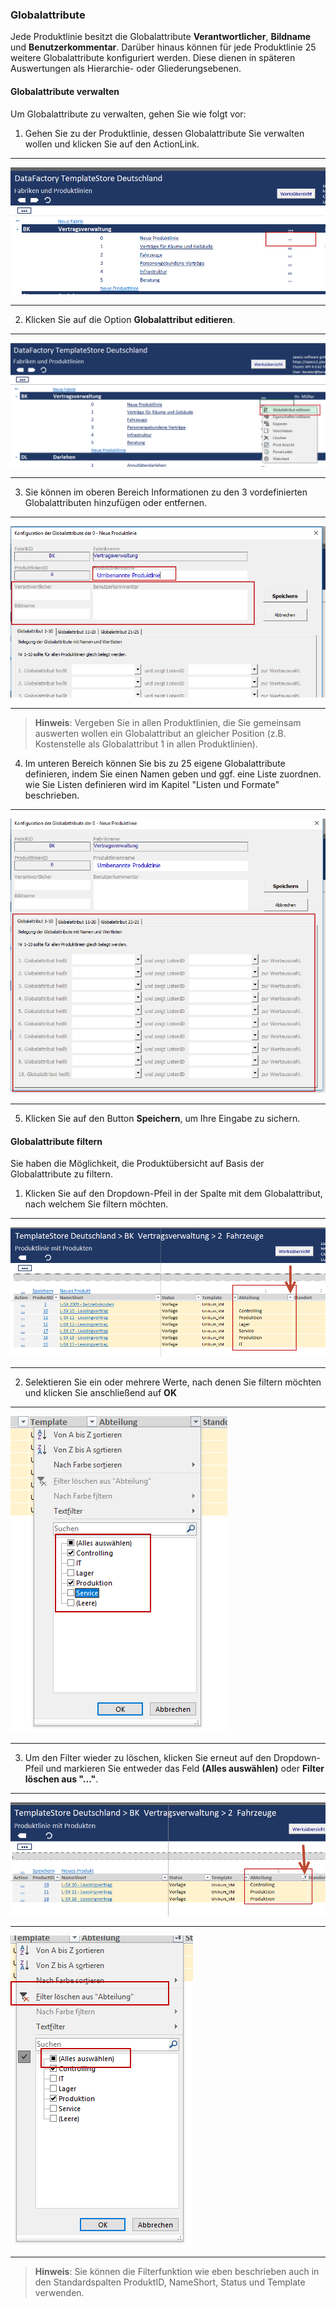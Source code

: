 ### Globalattribute  

Jede Produktlinie besitzt die Globalattribute **Verantwortlicher**, **Bildname** und **Benutzerkommentar**. Darüber hinaus können für jede Produktlinie 25 weitere Globalattribute konfiguriert werden. Diese dienen in späteren Auswertungen als Hierarchie- oder Gliederungsebenen.  

#### Globalattribute verwalten

Um Globalattribute zu verwalten, gehen Sie wie folgt vor:  

1) Gehen Sie zu der Produktlinie, dessen Globalattribute Sie verwalten wollen und klicken Sie auf den ActionLink.  

---
![](/Pictures/Excel-Client/Produktlinie/Globalattribute/globalattribute_1.png) 

---

2) Klicken Sie auf die Option **Globalattribut editieren**.  

---
![](/Pictures/Excel-Client/Produktlinie/Globalattribute/globalattribute_2.png)

---

3) Sie können im oberen Bereich Informationen zu den 3 vordefinierten Globalattributen hinzufügen oder entfernen.  

---
![](/Pictures/Excel-Client/Produktlinie/Globalattribute/globalattribute_3.png)   

---

> **Hinweis**: Vergeben Sie in allen Produktlinien, die Sie gemeinsam auswerten wollen ein Globalattribut an gleicher Position (z.B. Kostenstelle als Globalattribut 1 in allen Produktlinien).  

4) Im unteren Bereich können Sie bis zu 25 eigene Globalattribute definieren, indem Sie einen Namen geben und ggf. eine Liste zuordnen. wie Sie Listen definieren wird im Kapitel "Listen und Formate" beschrieben. 

---
![](/Pictures/Excel-Client/Produktlinie/Globalattribute/globalattribute_4.png)

---

5) Klicken Sie auf den Button **Speichern**, um Ihre Eingabe zu sichern.  

#### Globalattribute filtern

Sie haben die Möglichkeit, die Produktübersicht auf Basis der Globalattribute zu filtern. 

1) Klicken Sie auf den Dropdown-Pfeil in der Spalte mit dem Globalattribut, nach welchem Sie filtern möchten.

---
![](/Pictures/Excel-Client/Produktlinie/Globalattribute/globalattribute_5.png)

---

2) Selektieren Sie ein oder mehrere Werte, nach denen Sie filtern möchten und klicken Sie anschließend auf **OK**

---
![](/Pictures/Excel-Client/Produktlinie/Globalattribute/globalattribute_6.png)

---

3) Um den Filter wieder zu löschen, klicken Sie erneut auf den Dropdown-Pfeil und markieren Sie entweder das Feld **(Alles auswählen)** oder **Filter löschen aus "..."**.

---
![](/Pictures/Excel-Client/Produktlinie/Globalattribute/globalattribute_7.png)

---
![](/Pictures/Excel-Client/Produktlinie/Globalattribute/globalattribute_8.png)

---

> **Hinweis**: Sie können die Filterfunktion wie eben beschrieben auch in den Standardspalten ProduktID, NameShort, Status und Template verwenden.
 
